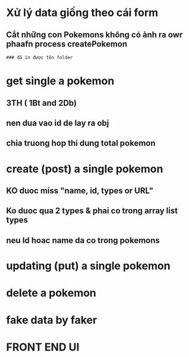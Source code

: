 # Xử lý data giống theo cái form 
  ## Cắt những con Pokemons không có ảnh ra owr phaafn process createPokemon
    ### đã in được tên folder


# get single a pokemon
  ## 3TH ( 1Bt and 2Db)
  ## nen dua vao id de lay ra obj
  ## chia truong hop thi dung total pokemon

# create (post) a single pokemon
  ## KO duoc miss "name, id, types or URL"
  ## Ko duoc qua 2 types & phai co trong array list types
  ## neu Id hoac name da co trong pokemons

  
# updating (put) a single pokemon

# delete a pokemon

# fake data by faker

# FRONT END UI